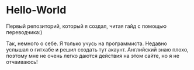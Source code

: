 # Hello-World
Первый репозиторий, который я создал, читая гайд с помощью переводчика:)

Так, немного о себе. Я только учусь на программиста. Недавно услышал о гитхабе и решил создать тут акаунт.
Английский знаю плохо, поэтому мне не очень легко даются действия на этом сайте, но я не отчаиваюсь!
